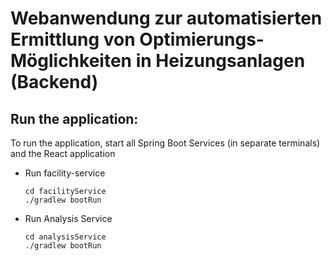 # Webanwendung zur automatisierten Ermittlung von Optimierungs-Möglichkeiten in Heizungsanlagen (Backend)

## Run the application:
To run the application, start all Spring Boot Services (in separate terminals) and the React application
- Run facility-service
    ```
    cd facilityService
    ./gradlew bootRun
    ```
- Run Analysis Service
    ```
    cd analysisService
    ./gradlew bootRun
    ```
